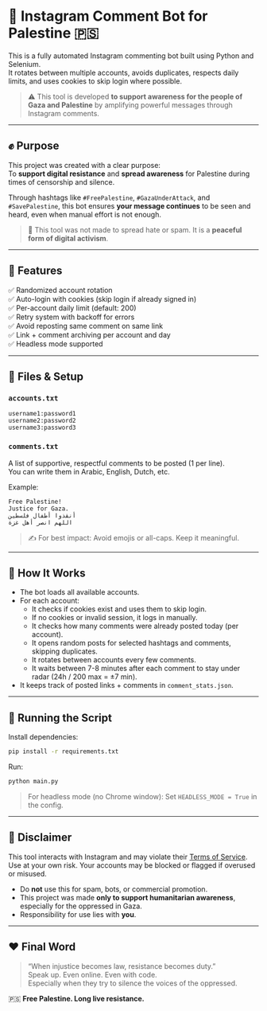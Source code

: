 # 📣 Instagram Comment Bot for Palestine 🇵🇸

This is a fully automated Instagram commenting bot built using Python and Selenium.  
It rotates between multiple accounts, avoids duplicates, respects daily limits, and uses cookies to skip login where possible.

> ⚠️ This tool is developed **to support awareness for the people of Gaza and Palestine** by amplifying powerful messages through Instagram comments.

---

## ✊ Purpose

This project was created with a clear purpose:  
To **support digital resistance** and **spread awareness** for Palestine during times of censorship and silence.

Through hashtags like `#FreePalestine`, `#GazaUnderAttack`, and `#SavePalestine`, this bot ensures **your message continues** to be seen and heard, even when manual effort is not enough.

> 🛑 This tool was not made to spread hate or spam. It is a **peaceful form of digital activism**.

---

## 🔧 Features

✅ Randomized account rotation  
✅ Auto-login with cookies (skip login if already signed in)  
✅ Per-account daily limit (default: 200)  
✅ Retry system with backoff for errors  
✅ Avoid reposting same comment on same link  
✅ Link + comment archiving per account and day  
✅ Headless mode supported

---

## 📁 Files & Setup

### `accounts.txt`

```
username1:password1  
username2:password2  
username3:password3
```

### `comments.txt`

A list of supportive, respectful comments to be posted (1 per line).  
You can write them in Arabic, English, Dutch, etc.

Example:
```
Free Palestine!
Justice for Gaza.  
أنقذوا أطفال فلسطين  
اللهم انصر أهل غزة  
```

> ✍️ For best impact: Avoid emojis or all-caps. Keep it meaningful.

---

## 🧠 How It Works

- The bot loads all available accounts.
- For each account:
  - It checks if cookies exist and uses them to skip login.
  - If no cookies or invalid session, it logs in manually.
  - It checks how many comments were already posted today (per account).
  - It opens random posts for selected hashtags and comments, skipping duplicates.
  - It rotates between accounts every few comments.
  - It waits between 7-8 minutes after each comment to stay under radar (24h / 200 max = ±7 min).
- It keeps track of posted links + comments in `comment_stats.json`.

---

## 🚀 Running the Script

Install dependencies:

```bash
pip install -r requirements.txt
```

Run:

```bash
python main.py
```

> For headless mode (no Chrome window): Set `HEADLESS_MODE = True` in the config.

---

## 📜 Disclaimer

This tool interacts with Instagram and may violate their [Terms of Service](https://help.instagram.com/581066165581870).  
Use at your own risk. Your accounts may be blocked or flagged if overused or misused.

- Do **not** use this for spam, bots, or commercial promotion.
- This project was made **only to support humanitarian awareness**, especially for the oppressed in Gaza.
- Responsibility for use lies with **you**.

---

## ❤️ Final Word

> “When injustice becomes law, resistance becomes duty.”  
> Speak up. Even online. Even with code.  
> Especially when they try to silence the voices of the oppressed.

🇵🇸 **Free Palestine. Long live resistance.**
